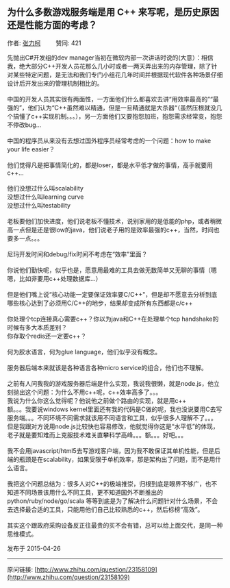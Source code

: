 ## 为什么多数游戏服务端是用 C++ 来写呢，是历史原因还是性能方面的考虑？

作者: [张力柯](http://www.zhihu.com/people/zhang-li-ke-61)&nbsp;&nbsp;&nbsp;&nbsp;&nbsp;&nbsp;&nbsp;&nbsp; 赞同: 421


先抛出C#开发组的dev manager当初在微软内部一次讲话时说的(大意）：相信我，绝大部分C++开发人员花那么几小时或者一两天弄出来的内存管理，除了针对某些特定问题，是无法和我们专门小组花几年时间并根据现代软件各种场景仔细设计后开发出来的管理机制相比的。<br><br>中国的开发人员其实很有两面性，一方面他们什么都喜欢去讲“用效率最高的”“最强的”，他们认为“C++虽然难以精通，但是一旦精通就是大杀器“（虽然压根就没几个搞懂了c++实现机制。。。），另一方面他们又要抱怨加班，抱怨需求经常变，抱怨不停改bug...<br><br>中国的程序员从来没有去想过国外程序员经常考虑的一个问题：how to make your life easier？<br><br>他们觉得凡是把事情简化的，都是loser，都是水平低才做的事情，高手就要用c++...<br><br>他们没想过什么叫scalability<br>没想过什么叫learning curve<br>没想过什么叫testability<br><br>老板要他们加快进度，他们说老板不懂技术，说别家用的是低能的php，或者稍微高一点但是还是很low的java，他们说老子用的是效率最强的c++，当然，时间也要多一点。。。<br><br>尼玛开发时间和debug/fix时间不考虑在“效率”里面？<br><br>你说他们勤快呢，似乎也是，愿意用最难的工具去做无数简单又无聊的事情（嗯嗯，比如非要用c++处理数据库...）<br><br>但是他们嘴上说“核心功能一定要保证效率要C/C++"，但是却不愿意去分析到底哪些核心达到了必须用C/C++的地步，结果却变成所有东西都是c/c++<br><br>你处理个tcp连接真心需要c++？你以为java和C++在处理单个tcp handshake的时候有多大本质差别？<br>你存取个redis还一定要c++？<br><br>何为胶水语言，何为glue language，他们似乎没有概念。<br><br>服务器后端本来就该是各种语言各种micro service的组合，他们也不理解。<br><br>之前有人问我我的游戏服务器后端是什么实现，我说我很懒，就是node.js，他立刻抛出这个问题：为什么不用c++呢，c++效率高多了。。。<br>我说为什么你这么觉得呢？他说他之前做个路由的实现，就是用c++<br>额。。。我要说windows kernel里面还有我的代码是C做的呢，我也没说要用C去写服务端。。。不同环境不同需求就该用不同语言和工具，似乎很多人理解不了。。。<br>但是我跟对方说用node.js比较快也容易修改，他就觉得你这是“水平低”的体现，老子就是要知难而上克服技术难关直攀科学高峰。。。额。。。好吧。。。<br><br>我不会用javascript/html5去写游戏客户端，因为我不敢保证其单机性能，但是后端的瓶颈是在scalability，如果受限于单机效率，那是架构出了问题，而不是用什么语言。<br><br>我把这个问题总结为：很多人对C++的极端推崇，归根到底是眼界不够广，也不知道不同场景该用什么不同工具，更不知道国外不断推出的python/ruby/node/go/scala 等等到底是为了解决什么问题针对什么场景，不会去选择最合适的工具，只能用他们自己比较熟悉的c++，然后标榜“高效”。<br><br>其实这个跟政府采购设备反正往最贵的买不会有错，总可以给上面交代，是同一种思维模式。



发布于 2015-04-26



---
原问链接: [http://www.zhihu.com/question/23158109](http://www.zhihu.com/question/23158109)